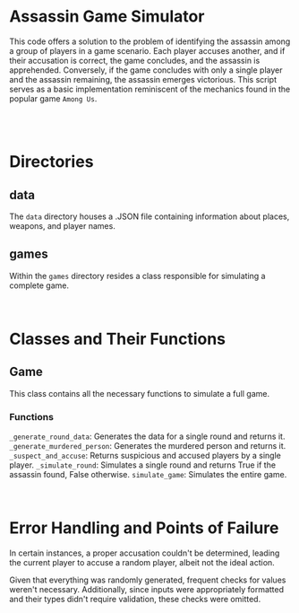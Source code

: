 # Assassin Game Simulator

This code offers a solution to the problem of
identifying the assassin among a group of players in a
game scenario. Each player accuses another, and if their
accusation is correct, the game concludes, and the
assassin is apprehended. Conversely, if the game
concludes with only a single player and the assassin
remaining, the assassin emerges victorious.
This script serves as a basic implementation
reminiscent of the mechanics found
in the popular game `Among Us`.

<br></br>

# Directories

## data
The `data` directory houses a .JSON file containing information about places, weapons, and player names.

## games
Within the `games` directory resides a class responsible for simulating a complete game.

<br>

# Classes and Their Functions

## Game
This class contains all the necessary functions to simulate
a full game.

### Functions

`_generate_round_data`: Generates the data for a single round and returns it.
`_generate_murdered_person`: Generates the murdered person and returns it.
`_suspect_and_accuse`: Returns suspicious and accused players by a single player.
`_simulate_round`: Simulates a single round and returns True if the assassin found, False otherwise.
`simulate_game`: Simulates the entire game.

<br>

# Error Handling and Points of Failure

In certain instances, a proper accusation couldn't be determined, leading the current player to accuse a random player, albeit not the ideal action.

Given that everything was randomly generated, frequent checks for values weren't necessary. Additionally, since inputs were appropriately formatted and their types didn't require validation, these checks were omitted.
